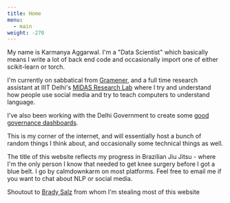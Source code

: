 ```yaml
---
title: Home
menu:
  - main
weight: -270
---
```

My name is Karmanya Aggarwal. I'm a "Data Scientist" which basically means I write a lot of back end code and occasionally import one of either scikit-learn or torch.

I'm currently on sabbatical from [Gramener](https://gramener.com/), and a full time research assistant at IIIT Delhi's [MIDAS Research Lab](http://midas.iiitd.edu.in/) where I try and understand how people use social media and try to teach computers to understand language.

I've also been working with the Delhi Government to create some [good governance dashboards](http://www.aaptracker.in/).

This is my corner of the internet, and will essentially host a bunch of random things I think about, and occasionally some technical things as well.

The title of this website reflects my progress in Brazilian Jiu Jitsu - where I'm the only person I know that needed to get knee surgery before I got a blue belt. I go by calmdownkarm on most platforms. Feel free to email me if you want to chat about NLP or social media.

Shoutout to [Brady Salz](bradysalz.com) from whom I'm stealing most of this website

